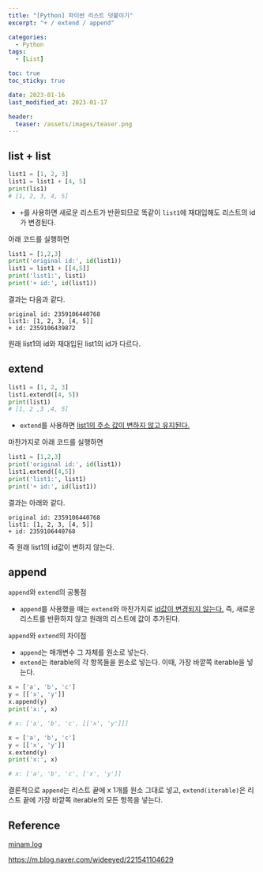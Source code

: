 ```yaml
---
title: "[Python] 파이썬 리스트 덧붙이기"
excerpt: "+ / extend / append"

categories:
  - Python
tags:
  - [List]

toc: true
toc_sticky: true

date: 2023-01-16
last_modified_at: 2023-01-17

header:
  teaser: /assets/images/teaser.png
---
```


## list + list

```py
list1 = [1, 2, 3]
list1 = list1 + [4, 5]
print(lis1)
# [1, 2, 3, 4, 5]
```

* `+`를 사용하면 새로운 리스트가 반환되므로 똑같이 `list1`에 재대입해도 리스트의 id가 변경된다.

아래 코드를 실행하면

```py
list1 = [1,2,3]
print('original id:', id(list1))
list1 = list1 + [[4,5]]
print('list1:', list1)
print('+ id:', id(list1))
```

결과는 다음과 같다.

```
original id: 2359106440768
list1: [1, 2, 3, [4, 5]]
+ id: 2359106439872
```

원래 list1의 id와 재대입된 list1의 id가 다르다.

## extend

```py
list1 = [1, 2, 3]
list1.extend([4, 5])
print(list1)
# [1, 2 ,3 ,4, 5]
```

* `extend`를 사용하면 <u>list1의 주소 값이 변하지 않고 유지된다.</u>

마찬가지로 아래 코드를 실행하면

```py
list1 = [1,2,3]
print('original id:', id(list1))
list1.extend([4,5])
print('list1:', list1)
print('+ id:', id(list1))
```

결과는 아래와 같다.

```
original id: 2359106440768
list1: [1, 2, 3, [4, 5]]
+ id: 2359106440768
```

즉 원래 list1의 id값이 변하지 않는다.

## append

`append`와 `extend`의 공통점

* `append`를 사용했을 때는 `extend`와 마찬가지로 <u>id값이 변경되지 않는다.</u> 즉, 새로운 리스트를 반환하지 않고 원래의 리스트에 값이 추가된다.


`append`와 `extend`의 차이점

* `append`는 매개변수 그 자체를 원소로 넣는다.
* `extend`는 iterable의 각 항목들을 원소로 넣는다.
    이때, 가장 바깥쪽 iterable을 넣는다.

```py
x = ['a', 'b', 'c']
y = [['x', 'y']]
x.append(y)
print('x:', x)

# x: ['a', 'b', 'c', [['x', 'y']]]
```

```py
x = ['a', 'b', 'c']
y = [['x', 'y']]
x.extend(y)
print('x:', x)

# x: ['a', 'b', 'c', ['x', 'y']]
```

결론적으로 `append`는 리스트 끝에 x 1개를 원소 그대로 넣고, `extend(iterable)`은 리스트 끝에 가장 바깥쪽 iterable의 모든 항목을 넣는다.

## Reference

[minam.log](https://velog.io/@cha-suyeon/Python-%EB%A6%AC%EC%8A%A4%ED%8A%B8%EC%9D%98-%EB%8D%94%ED%95%98%EA%B8%B0-extendappend-%EC%B0%A8%EC%9D%B4-%EC%A0%90%ED%94%84%ED%88%AC%ED%8C%8C%EC%9D%B4%EC%8D%AC-%EC%A2%85%ED%95%A9%EB%AC%B8%EC%A0%9C-3%EB%B2%88)

<https://m.blog.naver.com/wideeyed/221541104629>